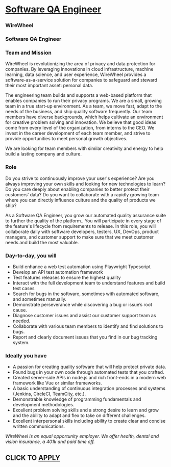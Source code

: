 # [Software QA Engineer](https://www.remotewlb.com/apply/software-qa-engineer-76807)  
### WireWheel  
####  

### **Software QA Engineer**

### Team and Mission

WireWheel is revolutionizing the area of privacy and data protection for companies. By leveraging innovations in cloud infrastructure, machine learning, data science, and user experience, WireWheel provides a software-as-a-service solution for companies to safeguard and steward their most important asset: personal data.

The engineering team builds and supports a web-based platform that enables companies to run their privacy programs. We are a small, growing team in a true start-up environment. As a team, we move fast, adapt to the needs of the business, and ship quality software frequently. Our team members have diverse backgrounds, which helps cultivate an environment for creative problem solving and innovation. We believe that good ideas come from every level of the organization, from interns to the CEO. We invest in the career development of each team member, and strive to provide opportunities to meet personal growth objectives.

We are looking for team members with similar creativity and energy to help build a lasting company and culture.

### Role

Do you strive to continuously improve your user's experience? Are you always improving your own skills and looking for new technologies to learn? Do you care deeply about enabling companies to better protect their customers’ data? Do you want to collaborate with a rapidly growing team where you can directly influence culture and the quality of products we ship?

As a Software QA Engineer, you grow our automated quality assurance suite to further the quality of the platform.. You will participate in every stage of the feature's lifecycle from requirements to release. In this role, you will collaborate daily with software developers, testers, UX, DevOps, product managers, and customer support to make sure that we meet customer needs and build the most valuable.

### Day-to-day, you will

  * Build enhance a web test automation using Playwright Typescript
  * Develop an API test automation framework
  * Test features releases to ensure the highest quality
  * Interact with the full development team to understand features and build test cases
  * Search for bugs in the software, sometimes with automated software, and sometimes manually.
  * Demonstrate perseverance while discovering a bug or issue’s root cause.
  * Diagnose customer issues and assist our customer support team as needed.
  * Collaborate with various team members to identify and find solutions to bugs.
  * Report and clearly document issues that you find in our bug tracking system.

### Ideally you have

  * A passion for creating quality software that will help protect private data.
  * Found bugs in your own code through automated tests that you crafted.
  * Created server-side APIs in node.js and rich front-ends in a modern web framework like Vue or similar frameworks.
  * A basic understanding of continuous integration processes and systems (Jenkins, CircleCI, TeamCity, etc.).
  * Demonstrable knowledge of programming fundamentals and development methodologies.
  * Excellent problem solving skills and a strong desire to learn and grow and the ability to adapt and flex to take on different challenges.
  * Excellent interpersonal skills including ability to create clear and concise written communications.

 _WireWheel is an equal opportunity employer. We offer health, dental and vision insurance, a 401k and paid time off._

  
## CLICK TO [APPLY](https://www.remotewlb.com/apply/software-qa-engineer-76807)

